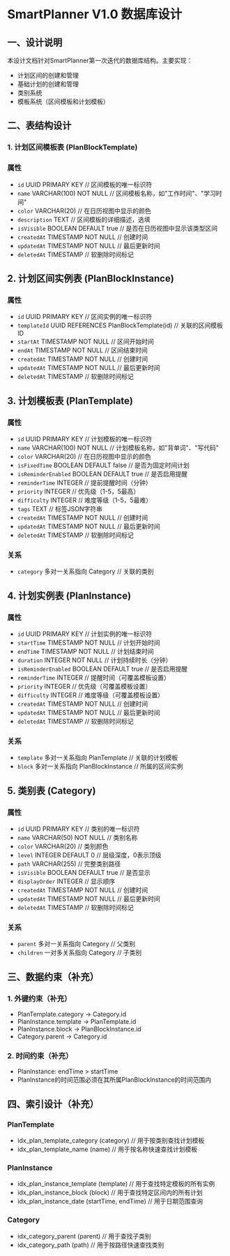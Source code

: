 # SmartPlanner V1.0 数据库设计

## 一、设计说明
本设计文档针对SmartPlanner第一次迭代的数据库结构。主要实现：
- 计划区间的创建和管理
- 基础计划的创建和管理
- 类别系统
- 模板系统（区间模板和计划模板）

## 二、表结构设计

### 1. 计划区间模板表 (PlanBlockTemplate)

### 属性
- `id` UUID PRIMARY KEY  // 区间模板的唯一标识符
- `name` VARCHAR(100) NOT NULL  // 区间模板名称，如"工作时间"、"学习时间"
- `color` VARCHAR(20)  // 在日历视图中显示的颜色
- `description` TEXT  // 区间模板的详细描述，选填
- `isVisible` BOOLEAN DEFAULT true  // 是否在日历视图中显示该类型区间
- `createdAt` TIMESTAMP NOT NULL  // 创建时间
- `updatedAt` TIMESTAMP NOT NULL  // 最后更新时间
- `deletedAt` TIMESTAMP  // 软删除时间标记

## 2. 计划区间实例表 (PlanBlockInstance)

### 属性
- `id` UUID PRIMARY KEY  // 区间实例的唯一标识符
- `templateId` UUID REFERENCES PlanBlockTemplate(id)  // 关联的区间模板ID
- `startAt` TIMESTAMP NOT NULL  // 区间开始时间
- `endAt` TIMESTAMP NOT NULL  // 区间结束时间
- `createdAt` TIMESTAMP NOT NULL  // 创建时间
- `updatedAt` TIMESTAMP NOT NULL  // 最后更新时间
- `deletedAt` TIMESTAMP  // 软删除时间标记

## 3. 计划模板表 (PlanTemplate)

### 属性
- `id` UUID PRIMARY KEY  // 计划模板的唯一标识符
- `name` VARCHAR(100) NOT NULL  // 计划模板名称，如"背单词"、"写代码"
- `color` VARCHAR(20)  // 在日历视图中显示的颜色
- `isFixedTime` BOOLEAN DEFAULT false  // 是否为固定时间计划
- `isReminderEnabled` BOOLEAN DEFAULT true  // 是否启用提醒
- `reminderTime` INTEGER  // 提前提醒时间（分钟）
- `priority` INTEGER  // 优先级（1-5，5最高）
- `difficulty` INTEGER  // 难度等级（1-5，5最难）
- `tags` TEXT  // 标签JSON字符串
- `createdAt` TIMESTAMP NOT NULL  // 创建时间
- `updatedAt` TIMESTAMP NOT NULL  // 最后更新时间
- `deletedAt` TIMESTAMP  // 软删除时间标记

### 关系
- `category` 多对一关系指向 Category  // 关联的类别

## 4. 计划实例表 (PlanInstance)

### 属性
- `id` UUID PRIMARY KEY  // 计划实例的唯一标识符
- `startTime` TIMESTAMP NOT NULL  // 计划开始时间
- `endTime` TIMESTAMP NOT NULL  // 计划结束时间
- `duration` INTEGER NOT NULL  // 计划持续时长（分钟）
- `isReminderEnabled` BOOLEAN DEFAULT true  // 是否启用提醒
- `reminderTime` INTEGER  // 提醒时间（可覆盖模板设置）
- `priority` INTEGER  // 优先级（可覆盖模板设置）
- `difficulty` INTEGER  // 难度等级（可覆盖模板设置）
- `createdAt` TIMESTAMP NOT NULL  // 创建时间
- `updatedAt` TIMESTAMP NOT NULL  // 最后更新时间
- `deletedAt` TIMESTAMP  // 软删除时间标记

### 关系
- `template` 多对一关系指向 PlanTemplate  // 关联的计划模板
- `block` 多对一关系指向 PlanBlockInstance  // 所属的区间实例

## 5. 类别表 (Category)

### 属性
- `id` UUID PRIMARY KEY  // 类别的唯一标识符
- `name` VARCHAR(50) NOT NULL  // 类别名称
- `color` VARCHAR(20)  // 类别颜色
- `level` INTEGER DEFAULT 0  // 层级深度，0表示顶级
- `path` VARCHAR(255)  // 完整类别路径
- `isVisible` BOOLEAN DEFAULT true  // 是否显示
- `displayOrder` INTEGER  // 显示顺序
- `createdAt` TIMESTAMP NOT NULL  // 创建时间
- `updatedAt` TIMESTAMP NOT NULL  // 最后更新时间
- `deletedAt` TIMESTAMP  // 软删除时间标记

### 关系
- `parent` 多对一关系指向 Category  // 父类别
- `children` 一对多关系指向 Category  // 子类别

## 三、数据约束（补充）

### 1. 外键约束（补充）
- PlanTemplate.category -> Category.id
- PlanInstance.template -> PlanTemplate.id
- PlanInstance.block -> PlanBlockInstance.id
- Category.parent -> Category.id

### 2. 时间约束（补充）
- PlanInstance: endTime > startTime
- PlanInstance的时间范围必须在其所属PlanBlockInstance的时间范围内

## 四、索引设计（补充）

### PlanTemplate
- idx_plan_template_category (category)  // 用于按类别查找计划模板
- idx_plan_template_name (name)  // 用于按名称快速查找计划模板

### PlanInstance
- idx_plan_instance_template (template)  // 用于查找特定模板的所有实例
- idx_plan_instance_block (block)  // 用于查找特定区间内的所有计划
- idx_plan_instance_date (startTime, endTime)  // 用于日期范围查询

### Category
- idx_category_parent (parent)  // 用于查找子类别
- idx_category_path (path)  // 用于按路径快速查找类别

